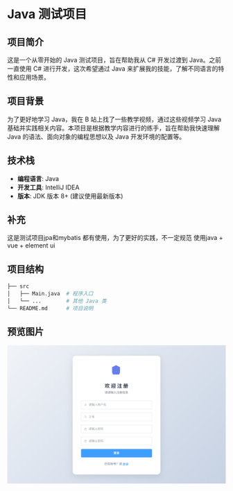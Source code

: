 # Java 测试项目

## 项目简介

这是一个从零开始的 Java 测试项目，旨在帮助我从 C# 开发过渡到 Java。之前一直使用 C# 进行开发，这次希望通过 Java 来扩展我的技能，了解不同语言的特性和应用场景。

## 项目背景

为了更好地学习 Java，我在 B 站上找了一些教学视频，通过这些视频学习 Java 基础并实践相关内容。本项目是根据教学内容进行的练手，旨在帮助我快速理解 Java 的语法、面向对象的编程思想以及 Java 开发环境的配置等。

## 技术栈

- **编程语言**: Java 
- **开发工具**: IntelliJ IDEA 
- **版本**: JDK 版本 8+ (建议使用最新版本)

## 补充
这是测试项目jpa和mybatis 都有使用，为了更好的实践，不一定规范
使用java + vue + element ui


## 项目结构

```bash
├── src
│   ├── Main.java  # 程序入口
│   └── ...        # 其他 Java 类
└── README.md      # 项目说明

```

## 预览图片
![图片替代文本](https://github.com/Zain-You/Employee/blob/master/images/QQ20250930-133737.png)

